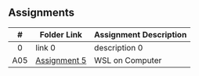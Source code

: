 ## Assignments

|  #  | Folder Link | Assignment Description |
| :-: | ----------- | ---------------------- |
|  0  | link 0      | description 0          |
|  A05  | [Assignment 5](https://github.com/jackleary271/2143-OOP/tree/main/Assignments/A05) | WSL on Computer          |

